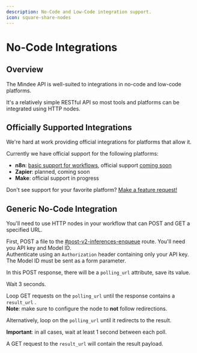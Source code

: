 ```yaml
---
description: No-Code and Low-Code integration support.
icon: square-share-nodes
---
```


# No-Code Integrations

## Overview

The Mindee API is well-suited to integrations in no-code and low-code platforms.

It's a relatively simple RESTful API so most tools and platforms can be integrated using HTTP nodes.

## Officially Supported Integrations

We're hard at work providing official integrations for platforms that allow it.

Currently we have official support for the following platforms:

* **n8n**: [basic support for workflows](n8n-workflows.md), official support [coming soon](https://github.com/n8n-io/n8n/pull/18986)
* **Zapier**: planned, coming soon
* **Make**: official support in progress

Don't see support for your favorite platform? [Make a feature request!](https://feedback.mindee.com/?b=682f69c9e2404756e7e68d1c)

## Generic No-Code Integration

You'll need to use HTTP nodes in your workflow that can POST and GET a specified URL.

First, POST a file to the [#post-v2-inferences-enqueue](../api-reference.md#post-v2-inferences-enqueue "mention") route. You'll need you API key and Model ID.\
Authenticate using an `Authorization` header containing only your API key.\
The Model ID must be sent as a form parameter.

In this POST response, there will be a `polling_url` attribute, save its value.

Wait 3 seconds.

Loop GET requests on the `polling_url` until the response contains a `result_url` .\
**Note**: make sure to configure the node to **not** follow redirections.

Alternatively, loop on the `polling_url` until it redirects to the result.

**Important**: in all cases, wait at least 1 second between each poll.

A GET request to the `result_url` will contain the result payload.
